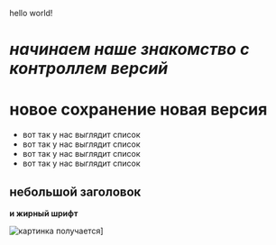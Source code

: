hello world!
# *начинаем наше знакомство с контроллем версий*

# новое сохранение новая версия

* вот так у нас выглядит список
* вот так у нас выглядит список
* вот так у нас выглядит список
* вот так у нас выглядит список

## небольшой заголовок

**и жирный шрифт**


![картинка получается](https://phonoteka.org/uploads/posts/2021-06/1624079183_9-phonoteka_org-p-oboi-na-rabochii-stol-gori-krasivo-9.jpg)]